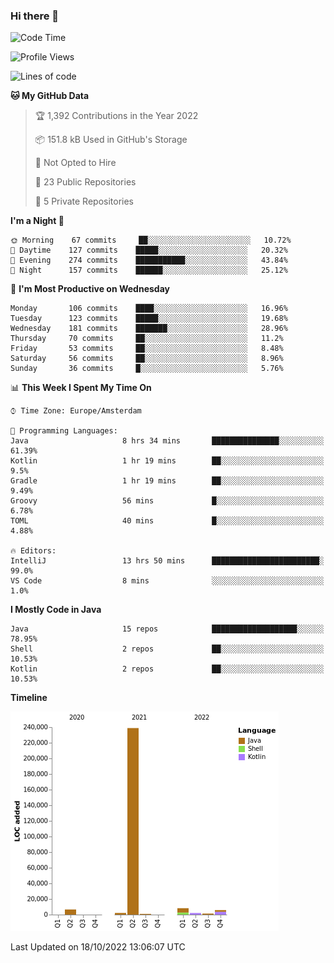 ### Hi there 👋


<!--START_SECTION:waka-->
![Code Time](http://img.shields.io/badge/Code%20Time-2%2C529%20hrs%2053%20mins-blue)

![Profile Views](http://img.shields.io/badge/Profile%20Views-0-blue)

![Lines of code](https://img.shields.io/badge/From%20Hello%20World%20I%27ve%20Written-266%20Thousand%20lines%20of%20code-blue)

**🐱 My GitHub Data** 

> 🏆 1,392 Contributions in the Year 2022
 > 
> 📦 151.8 kB Used in GitHub's Storage 
 > 
> 🚫 Not Opted to Hire
 > 
> 📜 23 Public Repositories 
 > 
> 🔑 5 Private Repositories  
 > 
**I'm a Night 🦉** 

```text
🌞 Morning    67 commits     ██░░░░░░░░░░░░░░░░░░░░░░░   10.72% 
🌆 Daytime    127 commits    █████░░░░░░░░░░░░░░░░░░░░   20.32% 
🌃 Evening    274 commits    ███████████░░░░░░░░░░░░░░   43.84% 
🌙 Night      157 commits    ██████░░░░░░░░░░░░░░░░░░░   25.12%

```
📅 **I'm Most Productive on Wednesday** 

```text
Monday       106 commits    ████░░░░░░░░░░░░░░░░░░░░░   16.96% 
Tuesday      123 commits    █████░░░░░░░░░░░░░░░░░░░░   19.68% 
Wednesday    181 commits    ███████░░░░░░░░░░░░░░░░░░   28.96% 
Thursday     70 commits     ██░░░░░░░░░░░░░░░░░░░░░░░   11.2% 
Friday       53 commits     ██░░░░░░░░░░░░░░░░░░░░░░░   8.48% 
Saturday     56 commits     ██░░░░░░░░░░░░░░░░░░░░░░░   8.96% 
Sunday       36 commits     █░░░░░░░░░░░░░░░░░░░░░░░░   5.76%

```


📊 **This Week I Spent My Time On** 

```text
⌚︎ Time Zone: Europe/Amsterdam

💬 Programming Languages: 
Java                     8 hrs 34 mins       ███████████████░░░░░░░░░░   61.39% 
Kotlin                   1 hr 19 mins        ██░░░░░░░░░░░░░░░░░░░░░░░   9.5% 
Gradle                   1 hr 19 mins        ██░░░░░░░░░░░░░░░░░░░░░░░   9.49% 
Groovy                   56 mins             █░░░░░░░░░░░░░░░░░░░░░░░░   6.78% 
TOML                     40 mins             █░░░░░░░░░░░░░░░░░░░░░░░░   4.88%

🔥 Editors: 
IntelliJ                 13 hrs 50 mins      ████████████████████████░   99.0% 
VS Code                  8 mins              ░░░░░░░░░░░░░░░░░░░░░░░░░   1.0%

```

**I Mostly Code in Java** 

```text
Java                     15 repos            ███████████████████░░░░░░   78.95% 
Shell                    2 repos             ██░░░░░░░░░░░░░░░░░░░░░░░   10.53% 
Kotlin                   2 repos             ██░░░░░░░░░░░░░░░░░░░░░░░   10.53%

```


**Timeline**

![Chart not found](https://raw.githubusercontent.com/powercasgamer/powercasgamer/master/charts/bar_graph.png) 


 Last Updated on 18/10/2022 13:06:07 UTC
<!--END_SECTION:waka-->
